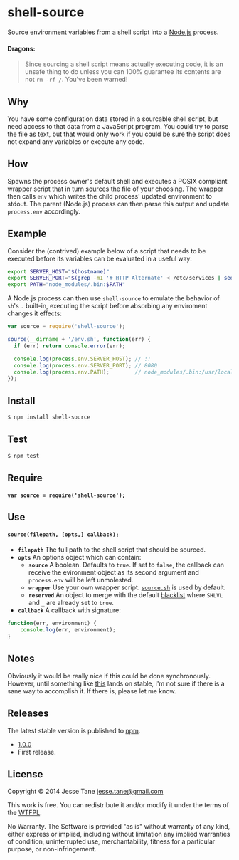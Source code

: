 # shell-source
Source environment variables from a shell script into a [Node.js](http://nodejs.org/) process.

#### Dragons:
> Since sourcing a shell script means actually executing code, it is an unsafe thing to do unless you can 100% guarantee its contents are not `rm -rf /`. You've been warned!

## Why
You have some configuration data stored in a sourcable shell script, but need access to that data from a JavaScript program. You could try to parse the file as text, but that would only work if you could be sure the script does not expand any variables or execute any code.

## How
Spawns the process owner's default shell and executes a POSIX compliant wrapper script that in turn [sources](http://www.tldp.org/HOWTO/Bash-Prompt-HOWTO/x237.html) the file of your choosing. The wrapper then calls `env` which writes the child process' updated environment to stdout. The parent (Node.js) process can then parse this output and update `process.env` accordingly.

## Example
Consider the (contrived) example below of a script that needs to be executed before its variables can be evaluated in a useful way:
```bash
export SERVER_HOST="$(hostname)"
export SERVER_PORT="$(grep -m1 '# HTTP Alternate' < /etc/services | sed 's/[^0-9]*\(.*\)\/.*/\1/')"
export PATH="node_modules/.bin:$PATH"
```

A Node.js process can then use `shell-source` to emulate the behavior of `sh`'s `.` built-in, executing the script before absorbing any enviroment changes it effects:
```javascript
var source = require('shell-source');

source(__dirname + '/env.sh', function(err) {
  if (err) return console.error(err);

  console.log(process.env.SERVER_HOST); // ::
  console.log(process.env.SERVER_PORT); // 8080
  console.log(process.env.PATH);        // node_modules/.bin:/usr/local/bin
});
```

## Install
```bash
$ npm install shell-source
```

## Test
```bash
$ npm test
```

## Require
#### `var source = require('shell-source');`

## Use
#### `source(filepath, [opts,] callback);`
* **`filepath`** The full path to the shell script that should be sourced.
* **`opts`** An options object which can contain:
  * **`source`** A boolean. Defaults to `true`. If set to `false`, the callback can receive the evironment object as its second argument and `process.env` will be left unmolested.  
  * **`wrapper`** Use your own wrapper script. [`source.sh`](https://github.com/jessetane/shell-source/blob/master/source.sh) is used by default.
  * **`reserved`** An object to merge with the default [blacklist](https://github.com/jessetane/shell-source/blob/master/index.js#L5) where `SHLVL` and `_` are already set to `true`.
* **`callback`** A callback with signature:
```javascript
function(err, environment) {
	console.log(err, environment);
}
```

## Notes
Obviously it would be really nice if this could be done synchronously. However, until something like [this](http://strongloop.com/strongblog/whats-new-in-node-js-v0-12-execsync-a-synchronous-api-for-child-processes) lands on stable, I'm not sure if there is a sane way to accomplish it. If there is, please let me know.

## Releases
The latest stable version is published to [npm](https://www.npmjs.org/package/shell-source).
* [1.0.0](https://github.com/jessetane/shell-source/releases/tag/1.0.0)
 * First release.

## License
Copyright © 2014 Jesse Tane <jesse.tane@gmail.com>

This work is free. You can redistribute it and/or modify it under the
terms of the [WTFPL](http://www.wtfpl.net/txt/copying).

No Warranty. The Software is provided "as is" without warranty of any kind, either express or implied, including without limitation any implied warranties of condition, uninterrupted use, merchantability, fitness for a particular purpose, or non-infringement.
